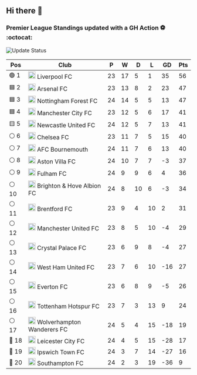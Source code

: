 ## Hi there 👋

<!--
**andregribeiro/andregribeiro** is a ✨ _special_ ✨ repository because its `README.md` (this file) appears on your GitHub profile.

Here are some ideas to get you started:

- 🔭 I’m currently working on ...
- 🌱 I’m currently learning ...
- 👯 I’m looking to collaborate on ...
- 🤔 I’m looking for help with ...
- 💬 Ask me about ...
- 📫 How to reach me: ...
- 😄 Pronouns: ...
- ⚡ Fun fact: ...
-->
### Premier League Standings updated with a GH Action ⚽ :octocat:
![Update Status](https://github.com/andregribeiro/andregribeiro/workflows/Update%20Premier%20League%20Standings/badge.svg)

<!-- STANDINGS:START -->
<div align="right">

| Pos |  Club  | P | W | D | L | GD | Pts |
|-----|------|----|---|---|---|----|----|
|  🟢 1 | <img src="https://crests.football-data.org/64.png" alt="Liverpool FC" width="20" height="20"> Liverpool FC | 23 | 17 | 5 | 1 | 35 | 56 |
|  🟦 2 | <img src="https://crests.football-data.org/57.png" alt="Arsenal FC" width="20" height="20"> Arsenal FC | 23 | 13 | 8 | 2 | 23 | 47 |
|  🟦 3 | <img src="https://crests.football-data.org/351.png" alt="Nottingham Forest FC" width="20" height="20"> Nottingham Forest FC | 24 | 14 | 5 | 5 | 13 | 47 |
|  🟦 4 | <img src="https://crests.football-data.org/65.png" alt="Manchester City FC" width="20" height="20"> Manchester City FC | 23 | 12 | 5 | 6 | 17 | 41 |
|  🟨 5 | <img src="https://crests.football-data.org/67.png" alt="Newcastle United FC" width="20" height="20"> Newcastle United FC | 24 | 12 | 5 | 7 | 13 | 41 |
|  ⚪ 6 | <img src="https://crests.football-data.org/61.png" alt="Chelsea FC" width="20" height="20"> Chelsea FC | 23 | 11 | 7 | 5 | 15 | 40 |
|  ⚪ 7 | <img src="https://crests.football-data.org/bournemouth.png" alt="AFC Bournemouth" width="20" height="20"> AFC Bournemouth | 24 | 11 | 7 | 6 | 13 | 40 |
|  ⚪ 8 | <img src="https://crests.football-data.org/58.png" alt="Aston Villa FC" width="20" height="20"> Aston Villa FC | 24 | 10 | 7 | 7 | -3 | 37 |
|  ⚪ 9 | <img src="https://crests.football-data.org/63.png" alt="Fulham FC" width="20" height="20"> Fulham FC | 24 | 9 | 9 | 6 | 4 | 36 |
|  ⚪ 10 | <img src="https://crests.football-data.org/397.png" alt="Brighton & Hove Albion FC" width="20" height="20"> Brighton & Hove Albion FC | 24 | 8 | 10 | 6 | -3 | 34 |
|  ⚪ 11 | <img src="https://crests.football-data.org/402.png" alt="Brentford FC" width="20" height="20"> Brentford FC | 23 | 9 | 4 | 10 | 2 | 31 |
|  ⚪ 12 | <img src="https://crests.football-data.org/66.png" alt="Manchester United FC" width="20" height="20"> Manchester United FC | 23 | 8 | 5 | 10 | -4 | 29 |
|  ⚪ 13 | <img src="https://crests.football-data.org/354.png" alt="Crystal Palace FC" width="20" height="20"> Crystal Palace FC | 23 | 6 | 9 | 8 | -4 | 27 |
|  ⚪ 14 | <img src="https://crests.football-data.org/563.png" alt="West Ham United FC" width="20" height="20"> West Ham United FC | 23 | 7 | 6 | 10 | -16 | 27 |
|  ⚪ 15 | <img src="https://crests.football-data.org/62.png" alt="Everton FC" width="20" height="20"> Everton FC | 23 | 6 | 8 | 9 | -5 | 26 |
|  ⚪ 16 | <img src="https://crests.football-data.org/73.png" alt="Tottenham Hotspur FC" width="20" height="20"> Tottenham Hotspur FC | 23 | 7 | 3 | 13 | 9 | 24 |
|  ⚪ 17 | <img src="https://crests.football-data.org/76.png" alt="Wolverhampton Wanderers FC" width="20" height="20"> Wolverhampton Wanderers FC | 24 | 5 | 4 | 15 | -18 | 19 |
|  🔴 18 | <img src="https://crests.football-data.org/338.png" alt="Leicester City FC" width="20" height="20"> Leicester City FC | 24 | 4 | 5 | 15 | -28 | 17 |
|  🔴 19 | <img src="https://crests.football-data.org/349.png" alt="Ipswich Town FC" width="20" height="20"> Ipswich Town FC | 24 | 3 | 7 | 14 | -27 | 16 |
|  🔴 20 | <img src="https://crests.football-data.org/340.png" alt="Southampton FC" width="20" height="20"> Southampton FC | 24 | 2 | 3 | 19 | -36 | 9 |

</div>
<!-- STANDINGS:END -->

